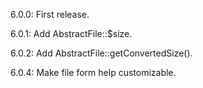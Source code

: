6.0.0: First release.

6.0.1: Add AbstractFile::$size.

6.0.2: Add AbstractFile::getConvertedSize().

6.0.4: Make file form help customizable.
